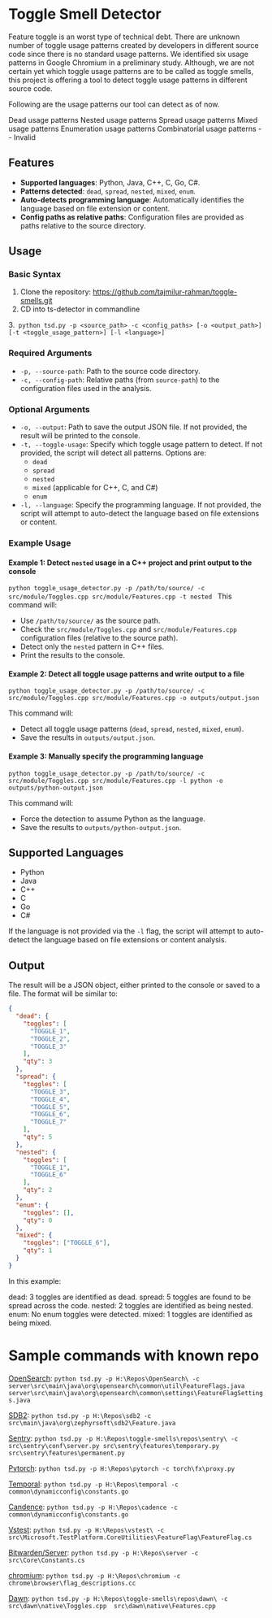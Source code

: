 # Toggle Smell Detector
Feature toggle is an worst type of technical debt. There are unknown number of toggle usage patterns created by developers in different source code since there is no standard usage patterns. We identified six usage patterns in Google Chromium in a preliminary study. Although, we are not certain yet which toggle usage patterns are to be called as toggle smells, this project is offering a tool to detect toggle usage patterns in different source code.

Following are the usage patterns our tool can detect as of now.

Dead usage patterns
Nested usage patterns
Spread usage patterns
Mixed usage patterns
Enumeration usage patterns
Combinatorial usage patterns -- Invalid


## Features

- **Supported languages**: Python, Java, C++, C, Go, C#.
- **Patterns detected**: `dead`, `spread`, `nested`, `mixed`, `enum`.
- **Auto-detects programming language**: Automatically identifies the language based on file extension or content.
- **Config paths as relative paths**: Configuration files are provided as paths relative to the source directory.

## Usage

### Basic Syntax
1. Clone the repository:
https://github.com/tajmilur-rahman/toggle-smells.git
2. CD into ts-detector in commandline

3.`` 
python tsd.py -p <source_path> -c <config_paths> [-o <output_path>] [-t <toggle_usage_pattern>] [-l <language>]
``

### Required Arguments

- `-p, --source-path`: Path to the source code directory.
- `-c, --config-path`: Relative paths (from `source-path`) to the configuration files used in the analysis.

### Optional Arguments

- `-o, --output`: Path to save the output JSON file. If not provided, the result will be printed to the console.
- `-t, --toggle-usage`: Specify which toggle usage pattern to detect. If not provided, the script will detect all patterns. Options are:
  - `dead`
  - `spread`
  - `nested`
  - `mixed` (applicable for C++, C, and C#)
  - `enum`
- `-l, --language`: Specify the programming language. If not provided, the script will attempt to auto-detect the language based on file extensions or content.

### Example Usage

#### Example 1: Detect `nested` usage in a C++ project and print output to the console

`python toggle_usage_detector.py -p /path/to/source/ -c src/module/Toggles.cpp src/module/Features.cpp -t nested
`
This command will:
- Use `/path/to/source/` as the source path.
- Check the `src/module/Toggles.cpp` and `src/module/Features.cpp` configuration files (relative to the source path).
- Detect only the `nested` pattern in C++ files.
- Print the results to the console.

#### Example 2: Detect all toggle usage patterns and write output to a file

`python toggle_usage_detector.py -p /path/to/source/ -c src/module/Toggles.cpp src/module/Features.cpp -o outputs/output.json
`

This command will:
- Detect all toggle usage patterns (`dead`, `spread`, `nested`, `mixed`, `enum`).
- Save the results in `outputs/output.json`.

#### Example 3: Manually specify the programming language

`python toggle_usage_detector.py -p /path/to/source/ -c src/module/Toggles.cpp src/module/Features.cpp -l python -o outputs/python-output.json
`

This command will:
- Force the detection to assume Python as the language.
- Save the results to `outputs/python-output.json`.

## Supported Languages

- Python
- Java
- C++
- C
- Go
- C#

If the language is not provided via the `-l` flag, the script will attempt to auto-detect the language based on file extensions or content analysis.

## Output

The result will be a JSON object, either printed to the console or saved to a file. The format will be similar to:

```json
{
  "dead": {
    "toggles": [
      "TOGGLE_1",
      "TOGGLE_2",
      "TOGGLE_3"
    ],
    "qty": 3
  },
  "spread": {
    "toggles": [
      "TOGGLE_3",
      "TOGGLE_4",
      "TOGGLE_5",
      "TOGGLE_6",
      "TOGGLE_7"
    ],
    "qty": 5
  },
  "nested": {
    "toggles": [
      "TOGGLE_1",
      "TOGGLE_6"
    ],
    "qty": 2
  },
  "enum": {
    "toggles": [],
    "qty": 0
  },
  "mixed": {
    "toggles": ["TOGGLE_6"],
    "qty": 1
  }
}
```
In this example:

dead: 3 toggles are identified as dead.
spread: 5 toggles are found to be spread across the code.
nested: 2 toggles are identified as being nested.
enum: No enum toggles were detected.
mixed: 1 toggles are identified as being mixed.


# Sample commands with known repo

[OpenSearch](https://github.com/opensearch-project/OpenSearch): `python tsd.py -p H:\Repos\OpenSearch\ -c server\src\main\java\org\opensearch\common\util\FeatureFlags.java server\src\main\java\org\opensearch\common\settings\FeatureFlagSettings.java`

[SDB2](https://github.com/mathisdt/sdb2/tree/master): `python tsd.py -p H:\Repos\sdb2 -c src\main\java\org\zephyrsoft\sdb2\Feature.java`

[Sentry](https://github.com/getsentry/sentry): `python tsd.py -p H:\Repos\toggle-smells\repos\sentry\ -c src\sentry\conf\server.py src\sentry\features\temporary.py src\sentry\features\permanent.py`

[Pytorch](https://github.com/pytorch/pytorch): `python tsd.py -p H:\Repos\pytorch -c torch\fx\proxy.py `

[Temporal](https://github.com/temporalio/temporal): `python tsd.py -p H:\Repos\temporal -c common\dynamicconfig\constants.go `

[Candence](https://github.com/uber/cadence): `python tsd.py -p H:\Repos\cadence -c common\dynamicconfig\constants.go `

[Vstest](https://github.com/microsoft/vstest): `python tsd.py -p H:\Repos\vstest\ -c src\Microsoft.TestPlatform.CoreUtilities\FeatureFlag\FeatureFlag.cs`

[Bitwarden/Server](https://github.com/bitwarden/server): `python tsd.py -p H:\Repos\server -c src\Core\Constants.cs `

[chromium](https://github.com/chromium/chromium): `python tsd.py -p H:\Repos\chromium -c chrome\browser\flag_descriptions.cc `

[Dawn](https://github.com/google/dawn): `python tsd.py -p H:\Repos\toggle-smells\repos\dawn\ -c src\dawn\native\Toggles.cpp  src\dawn\native\Features.cpp`